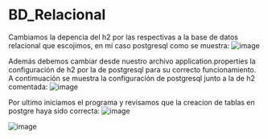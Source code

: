 # BD_Relacional
Cambiamos la depencia del h2 por las respectivas a la base de datos relacional que escojimos, en mi caso postgresql como se muestra:
![image](https://github.com/TheArgod/BD_Relacional/assets/170276394/31883ace-2c81-4ff3-af6a-d12c12d3a1b7)

Además debemos cambiar desde nuestro archivo application.properties la configuración de h2 por la de postgresql para su correcto funcionamiento. A contimuación se muestra la configuración de postgresql junto a la de h2 comentada:
![image](https://github.com/TheArgod/BD_Relacional/assets/170276394/65f5552e-edbd-4651-96b3-e1b07f975b82)

Por ultimo iniciamos el programa y revisamos que la creacion de tablas en postgre haya sido correcta:
![image](https://github.com/TheArgod/BD_Relacional/assets/170276394/3d3f1293-d7d3-4f05-ab06-d7c725942b2f)

![image](https://github.com/TheArgod/BD_Relacional/assets/170276394/ad00a59d-c8c7-49a2-80a3-68840f85b26c)

